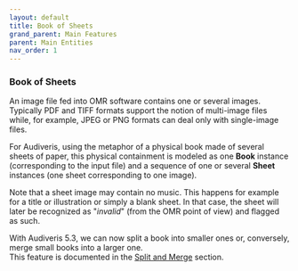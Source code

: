 ```yaml
---
layout: default
title: Book of Sheets
grand_parent: Main Features
parent: Main Entities
nav_order: 1
---
```

### Book of Sheets

An image file fed into OMR software contains one or several images.
Typically PDF and TIFF formats support the notion of multi-image files while, for example,
JPEG or PNG formats can deal only with single-image files.

For Audiveris, using the metaphor of a physical book made of several sheets of paper,
this physical containment is modeled as one **Book** instance (corresponding to the input file)
and a sequence of one or several **Sheet** instances (one sheet corresponding to one image).

Note that a sheet image may contain no music.
This happens for example for a title or illustration or simply a blank sheet.
In that case, the sheet will later be recognized as "_invalid_" (from the OMR point of view)
and flagged as such.

With Audiveris 5.3, we can now split a book into smaller ones or, conversely,
merge small books into a larger one.  
This feature is documented in the [Split and Merge](split_merge.md) section.
